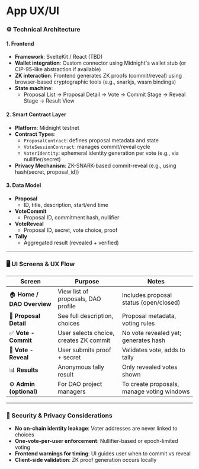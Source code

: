 # App UX/UI

### ⚙️ Technical Architecture

#### 1. **Frontend**

* **Framework**: SvelteKit / React (TBD)
* **Wallet integration**: Custom connector using Midnight's wallet stub (or CIP-95-like abstraction if available)
* **ZK interaction**: Frontend generates ZK proofs (commit/reveal) using browser-based cryptographic tools (e.g., snarkjs, wasm bindings)
* **State machine**:
  * Proposal List → Proposal Detail → Vote → Commit Stage → Reveal Stage → Result View

#### 2. **Smart Contract Layer**

* **Platform**: Midnight testnet
* **Contract Types**:
  * `ProposalContract`: defines proposal metadata and state
  * `VoteSessionContract`: manages commit/reveal cycle
  * `VoterIdentity`: ephemeral identity generation per vote (e.g., via nullifier/secret)
* **Privacy Mechanism**: ZK-SNARK-based commit-reveal (e.g., using hash(secret, proposal\_id))

#### 3. **Data Model**

* **Proposal**
  * ID, title, description, start/end time
* **VoteCommit**
  * Proposal ID, commitment hash, nullifier
* **VoteReveal**
  * Proposal ID, secret, vote choice, proof
* **Tally**
  * Aggregated result (revealed + verified)

***

### 🖥️ UI Screens & UX Flow

| Screen                     | Purpose                                | Notes                                      |
| -------------------------- | -------------------------------------- | ------------------------------------------ |
| 🏠 **Home / DAO Overview** | View list of proposals, DAO profile    | Includes proposal status (open/closed)     |
| 📄 **Proposal Detail**     | See full description, choices          | Proposal metadata, voting rules            |
| ✅ **Vote - Commit**        | User selects choice, creates ZK commit | No vote revealed yet; generates hash       |
| 🔐 **Vote - Reveal**       | User submits proof + secret            | Validates vote, adds to tally              |
| 📊 **Results**             | Anonymous tally result                 | Only revealed votes shown                  |
| ⚙️ **Admin (optional)**    | For DAO project managers               | To create proposals, manage voting windows |

***

### 🧩 Security & Privacy Considerations

* **No on-chain identity leakage**: Voter addresses are never linked to choices
* **One-vote-per-user enforcement**: Nullifier-based or epoch-limited voting
* **Frontend warnings for timing**: UI guides user when to commit vs reveal
* **Client-side validation**: ZK proof generation occurs locally
